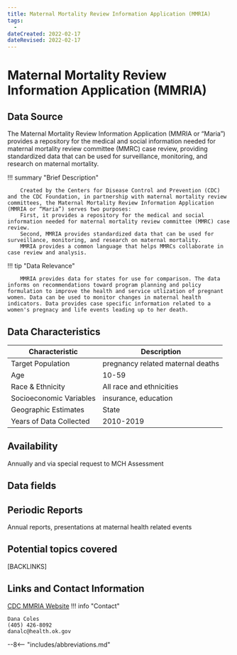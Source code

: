 ```yaml
---
title: Maternal Mortality Review Information Application (MMRIA)
tags:
  - 
dateCreated: 2022-02-17
dateRevised: 2022-02-17
---
```

# Maternal Mortality Review Information Application (MMRIA)

## Data Source
The Maternal Mortality Review Information Application (MMRIA or “Maria”)  provides a repository for the medical and social information needed for maternal mortality review committee (MMRC) case review, providing standardized data that can be used for surveillance, monitoring, and research on maternal mortality.

!!! summary "Brief Description"

        Created by the Centers for Disease Control and Prevention (CDC) and the CDC Foundation, in partnership with maternal mortality review committees, the Maternal Mortality Review Information Application (MMRIA or “Maria”) serves two purposes: 
		First, it provides a repository for the medical and social information needed for maternal mortality review committee (MMRC) case review.
		Second, MMRIA provides standardized data that can be used for surveillance, monitoring, and research on maternal mortality. 
		MMRIA provides a common language that helps MMRCs collaborate in case review and analysis.
    
!!! tip "Data Relevance"

        MMRIA provides data for states for use for comparison. The data informs on recommendations toward program planning and policy formulation to improve the health and service utlization of pregnant women. Data can be used to monitor changes in maternal health indicators. Data provides case specific information related to a women's pregnacy and life events leading up to her death.
    
## Data Characteristics
| Characteristic          | Description                       |
| ----------------------- | --------------------------------- |
| Target Population       | pregnancy related maternal deaths |
| Age                     | 10-59                             |
| Race & Ethnicity        | All race and ethnicities          |
| Socioeconomic Variables | insurance, education              |
| Geographic Estimates    | State                             |
| Years of Data Collected | 2010-2019                         |

## Availability
Annually and via special request to MCH Assessment

## Data fields 
<!-- Need more info ---> 

## Periodic Reports
Annual reports, presentations at  maternal health related events

## Potential topics covered
[BACKLINKS]

## Links and Contact Information
[CDC MMRIA Website](https://www.cdc.gov/reproductivehealth/maternal-mortality/erase-mm/MMRIA.html)
!!! info "Contact"

    Dana Coles
	(405) 426-8092
	danalc@health.ok.gov
    
--8<-- "includes/abbreviations.md"